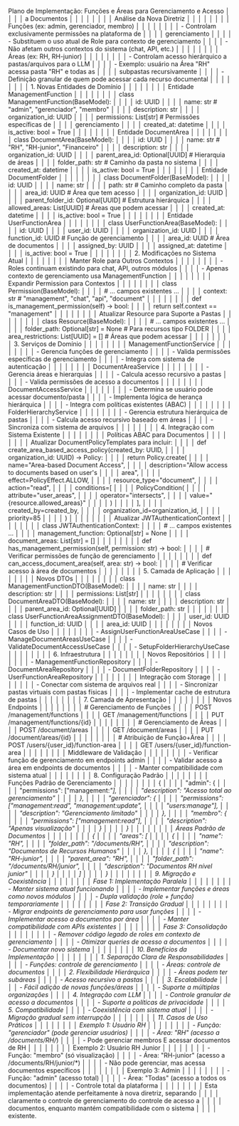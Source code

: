  Plano de Implementação: Funções e Áreas para Gerenciamento e Acesso │ │
│ │  a Documentos                                                       │ │
│ │                                                                     │ │
│ │ Análise da Nova Diretriz                                            │ │
│ │                                                                     │ │
│ │ Funções (ex: admin, gerenciador, membro)                            │ │
│ │                                                                     │ │
│ │ - Controlam exclusivamente permissões na plataforma de              │ │
│ │ gerenciamento                                                       │ │
│ │ - Substituem o uso atual de Role para contexto de gerenciamento     │ │
│ │ - Não afetam outros contextos do sistema (chat, API, etc.)          │ │
│ │                                                                     │ │
│ │ Áreas (ex: RH, RH-junior)                                           │ │
│ │                                                                     │ │
│ │ - Controlam acesso hierárquico a pastas/arquivos para o LLM         │ │
│ │ - Exemplo: usuário na Área "RH" acessa pasta "RH" e todas as        │ │
│ │ subpastas recursivamente                                            │ │
│ │ - Definição granular de quem pode acessar cada recurso documental   │ │
│ │                                                                     │ │
│ │ 1. Novas Entidades de Domínio                                       │ │
│ │                                                                     │ │
│ │ Entidade ManagementFunction                                         │ │
│ │                                                                     │ │
│ │ class ManagementFunction(BaseModel):                                │ │
│ │     id: UUID                                                        │ │
│ │     name: str  # "admin", "gerenciador", "membro"                   │ │
│ │     description: str                                                │ │
│ │     organization_id: UUID                                           │ │
│ │     permissions: List[str]  # Permissões específicas de             │ │
│ │ gerenciamento                                                       │ │
│ │     created_at: datetime                                            │ │
│ │     is_active: bool = True                                          │ │
│ │                                                                     │ │
│ │ Entidade DocumentArea                                               │ │
│ │                                                                     │ │
│ │ class DocumentArea(BaseModel):                                      │ │
│ │     id: UUID                                                        │ │
│ │     name: str  # "RH", "RH-junior", "Financeiro"                    │ │
│ │     description: str                                                │ │
│ │     organization_id: UUID                                           │ │
│ │     parent_area_id: Optional[UUID]  # Hierarquia de áreas           │ │
│ │     folder_path: str  # Caminho da pasta no sistema                 │ │
│ │     created_at: datetime                                            │ │
│ │     is_active: bool = True                                          │ │
│ │                                                                     │ │
│ │ Entidade DocumentFolder                                             │ │
│ │                                                                     │ │
│ │ class DocumentFolder(BaseModel):                                    │ │
│ │     id: UUID                                                        │ │
│ │     name: str                                                       │ │
│ │     path: str  # Caminho completo da pasta                          │ │
│ │     area_id: UUID  # Área que tem acesso                            │ │
│ │     organization_id: UUID                                           │ │
│ │     parent_folder_id: Optional[UUID]  # Estrutura hierárquica       │ │
│ │     allowed_areas: List[UUID]  # Áreas que podem acessar            │ │
│ │     created_at: datetime                                            │ │
│ │     is_active: bool = True                                          │ │
│ │                                                                     │ │
│ │ Entidade UserFunctionArea                                           │ │
│ │                                                                     │ │
│ │ class UserFunctionArea(BaseModel):                                  │ │
│ │     id: UUID                                                        │ │
│ │     user_id: UUID                                                   │ │
│ │     organization_id: UUID                                           │ │
│ │     function_id: UUID  # Função de gerenciamento                    │ │
│ │     area_id: UUID  # Área de documentos                             │ │
│ │     assigned_by: UUID                                               │ │
│ │     assigned_at: datetime                                           │ │
│ │     is_active: bool = True                                          │ │
│ │                                                                     │ │
│ │ 2. Modificações no Sistema Atual                                    │ │
│ │                                                                     │ │
│ │ Manter Role para Outros Contextos                                   │ │
│ │                                                                     │ │
│ │ - Roles continuam existindo para chat, API, outros módulos          │ │
│ │ - Apenas contexto de gerenciamento usa ManagementFunction           │ │
│ │                                                                     │ │
│ │ Expandir Permission para Contextos                                  │ │
│ │                                                                     │ │
│ │ class Permission(BaseModel):                                        │ │
│ │     # ... campos existentes ...                                     │ │
│ │     context: str  # "management", "chat", "api", "document"         │ │
│ │                                                                     │ │
│ │     def is_management_permission(self) -> bool:                     │ │
│ │         return self.context == "management"                         │ │
│ │                                                                     │ │
│ │ Atualizar Resource para Suporte a Pastas                            │ │
│ │                                                                     │ │
│ │ class Resource(BaseModel):                                          │ │
│ │     # ... campos existentes ...                                     │ │
│ │     folder_path: Optional[str] = None  # Para recursos tipo FOLDER  │ │
│ │     area_restrictions: List[UUID] = []  # Áreas que podem acessar   │ │
│ │                                                                     │ │
│ │ 3. Serviços de Domínio                                              │ │
│ │                                                                     │ │
│ │ ManagementFunctionService                                           │ │
│ │                                                                     │ │
│ │ - Gerencia funções de gerenciamento                                 │ │
│ │ - Valida permissões específicas de gerenciamento                    │ │
│ │ - Integra com sistema de autenticação                               │ │
│ │                                                                     │ │
│ │ DocumentAreaService                                                 │ │
│ │                                                                     │ │
│ │ - Gerencia áreas e hierarquias                                      │ │
│ │ - Calcula acesso recursivo a pastas                                 │ │
│ │ - Valida permissões de acesso a documentos                          │ │
│ │                                                                     │ │
│ │ DocumentAccessService                                               │ │
│ │                                                                     │ │
│ │ - Determina se usuário pode acessar documento/pasta                 │ │
│ │ - Implementa lógica de herança hierárquica                          │ │
│ │ - Integra com políticas existentes (ABAC)                           │ │
│ │                                                                     │ │
│ │ FolderHierarchyService                                              │ │
│ │                                                                     │ │
│ │ - Gerencia estrutura hierárquica de pastas                          │ │
│ │ - Calcula acesso recursivo baseado em áreas                         │ │
│ │ - Sincroniza com sistema de arquivos                                │ │
│ │                                                                     │ │
│ │ 4. Integração com Sistema Existente                                 │ │
│ │                                                                     │ │
│ │ Políticas ABAC para Documentos                                      │ │
│ │                                                                     │ │
│ │ Atualizar DocumentPolicyTemplates para incluir:                     │ │
│ │ def create_area_based_access_policy(created_by: UUID,               │ │
│ │ organization_id: UUID) -> Policy:                                   │ │
│ │     return Policy.create(                                           │ │
│ │         name="Area-based Document Access",                          │ │
│ │         description="Allow access to documents based on user's      │ │
│ │ area",                                                              │ │
│ │         effect=PolicyEffect.ALLOW,                                  │ │
│ │         resource_type="document",                                   │ │
│ │         action="read",                                              │ │
│ │         conditions=[                                                │ │
│ │             PolicyCondition(                                        │ │
│ │                 attribute="user_areas",                             │ │
│ │                 operator="intersects",                              │ │
│ │                 value="{resource.allowed_areas}"                    │ │
│ │             )                                                       │ │
│ │         ],                                                          │ │
│ │         created_by=created_by,                                      │ │
│ │         organization_id=organization_id,                            │ │
│ │         priority=85                                                 │ │
│ │     )                                                               │ │
│ │                                                                     │ │
│ │ Atualizar JWTAuthenticationContext                                  │ │
│ │                                                                     │ │
│ │ class JWTAuthenticationContext:                                     │ │
│ │     # ... campos existentes ...                                     │ │
│ │     management_function: Optional[str] = None                       │ │
│ │     document_areas: List[str] = []                                  │ │
│ │                                                                     │ │
│ │     def has_management_permission(self, permission: str) -> bool:   │ │
│ │         # Verificar permissões de função de gerenciamento           │ │
│ │                                                                     │ │
│ │     def can_access_document_area(self, area: str) -> bool:          │ │
│ │         # Verificar acesso à área de documentos                     │ │
│ │                                                                     │ │
│ │ 5. Camada de Aplicação                                              │ │
│ │                                                                     │ │
│ │ Novos DTOs                                                          │ │
│ │                                                                     │ │
│ │ class ManagementFunctionDTO(BaseModel):                             │ │
│ │     name: str                                                       │ │
│ │     description: str                                                │ │
│ │     permissions: List[str]                                          │ │
│ │                                                                     │ │
│ │ class DocumentAreaDTO(BaseModel):                                   │ │
│ │     name: str                                                       │ │
│ │     description: str                                                │ │
│ │     parent_area_id: Optional[UUID]                                  │ │
│ │     folder_path: str                                                │ │
│ │                                                                     │ │
│ │ class UserFunctionAreaAssignmentDTO(BaseModel):                     │ │
│ │     user_id: UUID                                                   │ │
│ │     function_id: UUID                                               │ │
│ │     area_id: UUID                                                   │ │
│ │                                                                     │ │
│ │ Novos Casos de Uso                                                  │ │
│ │                                                                     │ │
│ │ - AssignUserFunctionAreaUseCase                                     │ │
│ │ - ManageDocumentAreasUseCase                                        │ │
│ │ - ValidateDocumentAccessUseCase                                     │ │
│ │ - SetupFolderHierarchyUseCase                                       │ │
│ │                                                                     │ │
│ │ 6. Infraestrutura                                                   │ │
│ │                                                                     │ │
│ │ Novos Repositórios                                                  │ │
│ │                                                                     │ │
│ │ - ManagementFunctionRepository                                      │ │
│ │ - DocumentAreaRepository                                            │ │
│ │ - DocumentFolderRepository                                          │ │
│ │ - UserFunctionAreaRepository                                        │ │
│ │                                                                     │ │
│ │ Integração com Storage                                              │ │
│ │                                                                     │ │
│ │ - Conectar com sistema de arquivos real                             │ │
│ │ - Sincronizar pastas virtuais com pastas físicas                    │ │
│ │ - Implementar cache de estrutura de pastas                          │ │
│ │                                                                     │ │
│ │ 7. Camada de Apresentação                                           │ │
│ │                                                                     │ │
│ │ Novos Endpoints                                                     │ │
│ │                                                                     │ │
│ │ # Gerenciamento de Funções                                          │ │
│ │ POST /management/functions                                          │ │
│ │ GET /management/functions                                           │ │
│ │ PUT /management/functions/{id}                                      │ │
│ │                                                                     │ │
│ │ # Gerenciamento de Áreas                                            │ │
│ │ POST /document/areas                                                │ │
│ │ GET /document/areas                                                 │ │
│ │ PUT /document/areas/{id}                                            │ │
│ │                                                                     │ │
│ │ # Atribuição de Função+Área                                         │ │
│ │ POST /users/{user_id}/function-area                                 │ │
│ │ GET /users/{user_id}/function-area                                  │ │
│ │                                                                     │ │
│ │ Middleware de Validação                                             │ │
│ │                                                                     │ │
│ │ - Verificar função de gerenciamento em endpoints admin              │ │
│ │ - Validar acesso a área em endpoints de documentos                  │ │
│ │ - Manter compatibilidade com sistema atual                          │ │
│ │                                                                     │ │
│ │ 8. Configuração Padrão                                              │ │
│ │                                                                     │ │
│ │ Funções Padrão de Gerenciamento                                     │ │
│ │                                                                     │ │
│ │ {                                                                   │ │
│ │   "admin": {                                                        │ │
│ │     "permissions": ["management:*"],                                │ │
│ │     "description": "Acesso total ao gerenciamento"                  │ │
│ │   },                                                                │ │
│ │   "gerenciador": {                                                  │ │
│ │     "permissions": ["management:read", "management:update",         │ │
│ │ "users:manage"],                                                    │ │
│ │     "description": "Gerenciamento limitado"                         │ │
│ │   },                                                                │ │
│ │   "membro": {                                                       │ │
│ │     "permissions": ["management:read"],                             │ │
│ │     "description": "Apenas visualização"                            │ │
│ │   }                                                                 │ │
│ │ }                                                                   │ │
│ │                                                                     │ │
│ │ Áreas Padrão de Documentos                                          │ │
│ │                                                                     │ │
│ │ {                                                                   │ │
│ │   "areas": [                                                        │ │
│ │     {                                                               │ │
│ │       "name": "RH",                                                 │ │
│ │       "folder_path": "/documents/RH",                               │ │
│ │       "description": "Documentos de Recursos Humanos"               │ │
│ │     },                                                              │ │
│ │     {                                                               │ │
│ │       "name": "RH-junior",                                          │ │
│ │       "parent_area": "RH",                                          │ │
│ │       "folder_path": "/documents/RH/junior",                        │ │
│ │       "description": "Documentos RH nível junior"                   │ │
│ │     }                                                               │ │
│ │   ]                                                                 │ │
│ │ }                                                                   │ │
│ │                                                                     │ │
│ │ 9. Migração e Coexistência                                          │ │
│ │                                                                     │ │
│ │ Fase 1: Implementação Paralela                                      │ │
│ │                                                                     │ │
│ │ - Manter sistema atual funcionando                                  │ │
│ │ - Implementar funções e áreas como novos módulos                    │ │
│ │ - Dupla validação (role + função) temporariamente                   │ │
│ │                                                                     │ │
│ │ Fase 2: Transição Gradual                                           │ │
│ │                                                                     │ │
│ │ - Migrar endpoints de gerenciamento para usar funções               │ │
│ │ - Implementar acesso a documentos por área                          │ │
│ │ - Manter compatibilidade com APIs existentes                        │ │
│ │                                                                     │ │
│ │ Fase 3: Consolidação                                                │ │
│ │                                                                     │ │
│ │ - Remover código legado de roles em contexto de gerenciamento       │ │
│ │ - Otimizar queries de acesso a documentos                           │ │
│ │ - Documentar novo sistema                                           │ │
│ │                                                                     │ │
│ │ 10. Benefícios da Implementação                                     │ │
│ │                                                                     │ │
│ │ 1. Separação Clara de Responsabilidades                             │ │
│ │   - Funções: controle de gerenciamento                              │ │
│ │   - Áreas: controle de documentos                                   │ │
│ │ 2. Flexibilidade Hierárquica                                        │ │
│ │   - Áreas podem ter subáreas                                        │ │
│ │   - Acesso recursivo a pastas                                       │ │
│ │ 3. Escalabilidade                                                   │ │
│ │   - Fácil adição de novas funções/áreas                             │ │
│ │   - Suporte a múltiplas organizações                                │ │
│ │ 4. Integração com LLM                                               │ │
│ │   - Controle granular de acesso a documentos                        │ │
│ │   - Suporte a políticas de privacidade                              │ │
│ │ 5. Compatibilidade                                                  │ │
│ │   - Coexistência com sistema atual                                  │ │
│ │   - Migração gradual sem interrupção                                │ │
│ │                                                                     │ │
│ │ 11. Casos de Uso Práticos                                           │ │
│ │                                                                     │ │
│ │ Exemplo 1: Usuário RH                                               │ │
│ │                                                                     │ │
│ │ - Função: "gerenciador" (pode gerenciar usuários)                   │ │
│ │ - Área: "RH" (acesso a /documents/RH/*)                             │ │
│ │ - Pode gerenciar membros E acessar documentos de RH                 │ │
│ │                                                                     │ │
│ │ Exemplo 2: Usuário RH Junior                                        │ │
│ │                                                                     │ │
│ │ - Função: "membro" (só visualização)                                │ │
│ │ - Área: "RH-junior" (acesso a /documents/RH/junior/*)               │ │
│ │ - Não pode gerenciar, mas acessa documentos específicos             │ │
│ │                                                                     │ │
│ │ Exemplo 3: Admin                                                    │ │
│ │                                                                     │ │
│ │ - Função: "admin" (acesso total)                                    │ │
│ │ - Área: "Todas" (acesso a todos os documentos)                      │ │
│ │ - Controle total da plataforma                                      │ │
│ │                                                                     │ │
│ │ Esta implementação atende perfeitamente à nova diretriz, separando  │ │
│ │ claramente o controle de gerenciamento do controle de acesso a      │ │
│ │ documentos, enquanto mantém compatibilidade com o sistema           │ │
│ │ existente.   